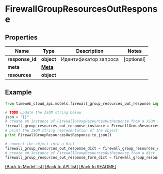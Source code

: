 # FirewallGroupResourcesOutResponse


## Properties
Name | Type | Description | Notes
------------ | ------------- | ------------- | -------------
**response_id** | **object** | Идентификатор запроса | [optional] 
**meta** | [**Meta**](Meta.md) |  | 
**resources** | **object** |  | 

## Example

```python
from timeweb_cloud_api.models.firewall_group_resources_out_response import FirewallGroupResourcesOutResponse

# TODO update the JSON string below
json = "{}"
# create an instance of FirewallGroupResourcesOutResponse from a JSON string
firewall_group_resources_out_response_instance = FirewallGroupResourcesOutResponse.from_json(json)
# print the JSON string representation of the object
print FirewallGroupResourcesOutResponse.to_json()

# convert the object into a dict
firewall_group_resources_out_response_dict = firewall_group_resources_out_response_instance.to_dict()
# create an instance of FirewallGroupResourcesOutResponse from a dict
firewall_group_resources_out_response_form_dict = firewall_group_resources_out_response.from_dict(firewall_group_resources_out_response_dict)
```
[[Back to Model list]](../README.md#documentation-for-models) [[Back to API list]](../README.md#documentation-for-api-endpoints) [[Back to README]](../README.md)


